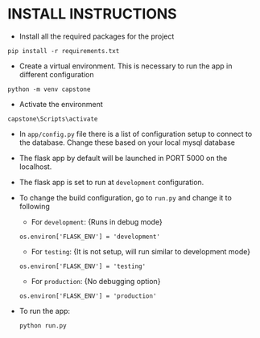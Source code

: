 # INSTALL INSTRUCTIONS

* Install all the required packages for the project
```
pip install -r requirements.txt
```

* Create a virtual environment. This is necessary to run the app in different configuration
```
python -m venv capstone
```

* Activate the environment
```
capstone\Scripts\activate
```

* In `app/config.py` file there is a list of configuration setup to connect to the database. Change these based on your local mysql database

* The flask app by default will be launched in PORT 5000 on the localhost.
* The flask app is set to run at `development` configuration.
* To change the build configuration, go to `run.py` and change it to following
    * For `development`: {Runs in debug mode}
    ```
    os.environ['FLASK_ENV'] = 'development'
    ```
    
    * For `testing`:  {It is not setup, will run similar to development mode}
    ```
    os.environ['FLASK_ENV'] = 'testing'
    ```

    * For `production`: {No debugging option}
    ```
    os.environ['FLASK_ENV'] = 'production'
    ```

* To run the app:
    ```
    python run.py
    ```
